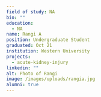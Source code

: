 ```yaml
---
field of study: NA
bio: ""
education:
  - NA
name: Rangi A
position: Undergraduate Student
graduated: Oct 21
institution: Western University
projects:
  - acute-kidney-injury
linkedin: ""
alt: Photo of Rangi
image: /images/uploads/rangia.jpg
alumni: true
---
```

